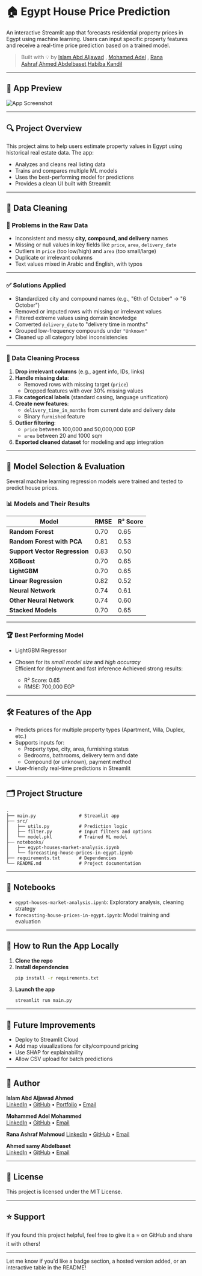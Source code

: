 # 🏠 Egypt House Price Prediction

An interactive Streamlit app that forecasts residential property prices in Egypt using machine learning. Users can input specific property features and receive a real-time price prediction based on a trained model.

> Built with 💡 by [Islam Abd Aljawad](https://www.linkedin.com/in/islamabdaljawad/) , [Mohamed Adel](https://www.linkedin.com/in/mohamed-adel-14885b248?utm_source=share&utm_campaign=share_via&utm_content=profile&utm_medium=android_app) , [Rana Ashraf](https://www.linkedin.com/in/rana-ashraf-349a52198/),[Ahmed Abdelbaset](https://www.linkedin.com/in/ahmed-samy-abdelbaset-40060620a?utm_source=share&utm_campaign=share_via&utm_content=profile&utm_medium=android_app),[Habiba Kandil](https://www.linkedin.com/in/islamabdaljawad/)

---

## 📸 App Preview

![App Screenshot](https://github.com/islamabdaljawad/forecast-egypt-property-values/blob/main/Images/streamlit%20web.JPG)  

---

## 🔍 Project Overview

This project aims to help users estimate property values in Egypt using historical real estate data. The app:

- Analyzes and cleans real listing data
- Trains and compares multiple ML models
- Uses the best-performing model for predictions
- Provides a clean UI built with Streamlit

---

## 🧹 Data Cleaning

### 🧩 Problems in the Raw Data

- Inconsistent and messy **city, compound, and delivery** names  
- Missing or null values in key fields like `price`, `area`, `delivery_date`  
- Outliers in `price` (too low/high) and `area` (too small/large)  
- Duplicate or irrelevant columns  
- Text values mixed in Arabic and English, with typos

---

### ✅ Solutions Applied

- Standardized city and compound names (e.g., "6th of October" → "6 October")  
- Removed or imputed rows with missing or irrelevant values  
- Filtered extreme values using domain knowledge  
- Converted `delivery_date` to "delivery time in months"  
- Grouped low-frequency compounds under `"Unknown"`  
- Cleaned up all category label inconsistencies

---

### 🔧 Data Cleaning Process

1. **Drop irrelevant columns** (e.g., agent info, IDs, links)  
2. **Handle missing data**:
   - Removed rows with missing target (`price`)
   - Dropped features with over 30% missing values
3. **Fix categorical labels** (standard casing, language unification)  
4. **Create new features**:
   - `delivery_time_in_months` from current date and delivery date  
   - Binary `furnished` feature
5. **Outlier filtering**:
   - `price` between 100,000 and 50,000,000 EGP  
   - `area` between 20 and 1000 sqm  
6. **Exported cleaned dataset** for modeling and app integration

---

## 🤖 Model Selection & Evaluation

Several machine learning regression models were trained and tested to predict house prices.

### 📊 Models and Their Results

| Model                      | RMSE  | R² Score |
|---------------------------|-------|----------|
| **Random Forest**             | 0.70  | 0.65     |
| **Random Forest with PCA**    | 0.81  | 0.53     |
| **Support Vector Regression** | 0.83  | 0.50     |
| **XGBoost**                   | 0.70  | 0.65     |
| **LightGBM**                  | 0.70  | 0.65     |
| **Linear Regression**         | 0.82  | 0.52     |
| **Neural Network**            | 0.74  | 0.61     |
| **Other Neural Network**      | 0.74  | 0.60     |
| **Stacked Models**            | 0.70  | 0.65     |

---


### 🏆 Best Performing Model

- LightGBM Regressor  
- Chosen for its *small model size* and *high accuracy*  
    Efficient for deployment and fast inference
Achieved strong results:

  - R² Score: 0.65
  - RMSE: 700,000 EGP

---

## 🛠 Features of the App

- Predicts prices for multiple property types (Apartment, Villa, Duplex, etc.)  
- Supports inputs for:
  - Property type, city, area, furnishing status  
  - Bedrooms, bathrooms, delivery term and date  
  - Compound (or unknown), payment method  
- User-friendly real-time predictions in Streamlit

---

## 🗂 Project Structure

```
.
├── main.py                # Streamlit app
├── src/
│   ├── utils.py           # Prediction logic
│   ├── filter.py          # Input filters and options
│   └── model.pkl          # Trained ML model
├── notebooks/
│   ├── egypt-houses-market-analysis.ipynb
│   └── forecasting-house-prices-in-egypt.ipynb
├── requirements.txt       # Dependencies
└── README.md              # Project documentation
```

---

## 🧪 Notebooks

- `egypt-houses-market-analysis.ipynb`: Exploratory analysis, cleaning strategy  
- `forecasting-house-prices-in-egypt.ipynb`: Model training and evaluation  

---

## 🚀 How to Run the App Locally

1. **Clone the repo**  
2. **Install dependencies**  
   ```bash
   pip install -r requirements.txt
   ```
3. **Launch the app**  
   ```bash
   streamlit run main.py
   ```

---

## 🔮 Future Improvements

- Deploy to Streamlit Cloud  
- Add map visualizations for city/compound pricing  
- Use SHAP for explainability  
- Allow CSV upload for batch predictions

---

## 👤 Author

**Islam Abd Aljawad Ahmed**  
[LinkedIn](https://www.linkedin.com/in/islamabdaljawad) • [GitHub](https://github.com/islamabdaljawad) • [Portfolio](https://islamabdaljawad.github.io) • [Email](mailto:islamzabdzallah@gmail.com)

**Mohammed Adel Mohammed**  
[LinkedIn](https://www.linkedin.com/in/mohamed-adel-14885b248?utm_source=share&utm_campaign=share_via&utm_content=profile&utm_medium=android_app)
• [GitHub](https://github.com/MohAdel13)
• [Email](mohammedofficial1311@gmail.com)

**Rana Ashraf Mahmoud**
[LinkedIn](https://www.linkedin.com/in/rana-ashraf-349a52198/) • [GitHub](https://github.com/Ranaashraff8)  • [Email](mailto:rana.ashraf.1197@gmail.com)

**Ahmed samy Abdelbaset**  
[LinkedIn](https://www.linkedin.com/in/ahmed-samy-abdelbaset-40060620a?utm_source=share&utm_campaign=share_via&utm_content=profile&utm_medium=android_app) • [GitHub](https://github.com/ahmedabdelbast) • [Email](mailto:a7medabdelbast@gmail.com)



---

## 📜 License

This project is licensed under the MIT License.

---

## ⭐ Support

If you found this project helpful, feel free to give it a ⭐ on GitHub and share it with others!

---

Let me know if you'd like a badge section, a hosted version added, or an interactive table in the README!
